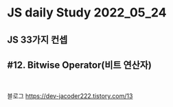 # JS daily Study 2022_05_24 <br>
## JS 33가지 컨셉<br> 
## #12. Bitwise Operator(비트 연산자)<br>
<br>

블로그 https://dev-jacoder222.tistory.com/13
